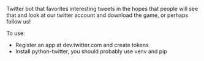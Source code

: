 Twitter bot that favorites interesting tweets in the hopes that people will
see that and look at our twitter account and download the game, or perhaps
follow us!


To use:
- Register an app at dev.twitter.com and create tokens
- Install python-twitter, you should probably use venv and pip
